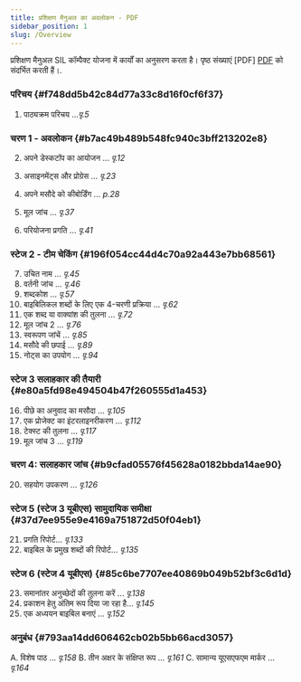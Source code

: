 ```yaml
---
title: प्रशिक्षण मैनुअल का अवलोकन - PDF
sidebar_position: 1
slug: /Overview
---
```




प्रशिक्षण मैनुअल SIL कॉम्पैक्ट योजना में कार्यों का अनुसरण करता है। पृष्ठ संख्याएं [PDF] [PDF](https://manual.paratext.org/img/Ptx-man-hi-9.3.pdf) को संदर्भित करती हैं।.


### परिचय {#f748dd5b42c84d77a33c8d16f0cf6f37}


1. पाठ्यक्रम परिचय ..._पृ.5_


### चरण 1 - अवलोकन {#b7ac49b489b548fc940c3bff213202e8}


2. अपने डेस्कटॉप का आयोजन ... _पृ.12_


3. असाइनमेंट्स और प्रोग्रेस ... _पृ.23_
4. अपने मसौदे को कीबोर्डिंग ... _p.28_
5. मूल जांच ... _पृ.37_
6. परियोजना प्रगति ... _पृ.41_


### स्टेज 2 - टीम चेकिंग {#196f054cc44d4c70a92a443e7bb68561}


7. उचित नाम ... _पृ.45_
8. वर्तनी जांच ... _पृ.46_
9. शब्दकोश ... _पृ.57_
10. बाइबिलिकल शब्दों के लिए एक 4-चरणी प्रक्रिया ... _पृ.62_
11. एक शब्द या वाक्यांश की तुलना ... _पृ.72_
12. मूल जांच 2 ... _पृ.76_
13. स्वरूपण जांचें ... _पृ.85_
14. मसौदे की छपाई ... _पृ.89_
15. नोट्स का उपयोग ... _पृ.94_


### स्टेज 3 सलाहकार की तैयारी {#e80a5fd98e494504b47f260555d1a453}


16. पीछे का अनुवाद का मसौदा ... _पृ.105_
17. एक प्रोजेक्ट का इंटरलाइनरीकरण ... _पृ.112_
18. टेक्स्ट की तुलना ... _पृ.117_
19. मूल जांच 3 ... _पृ.119_


### चरण 4: सलाहकार जांच {#b9cfad05576f45628a0182bbda14ae90}


20. सहयोग उपकरण ... _पृ.126_


### स्टेज 5 (स्टेज 3 यूबीएस) सामुदायिक समीक्षा {#37d7ee955e9e4169a751872d50f04eb1}


21. प्रगति रिपोर्ट... _पृ.133_
22. बाइबिल के प्रमुख शब्दों की रिपोर्ट... _पृ.135_


### स्टेज 6 (स्टेज 4 यूबीएस) {#85c6be7707ee40869b049b52bf3c6d1d}


23. समानांतर अनुच्छेदों की तुलना करें ... _पृ.138_
24. प्रकाशन हेतु अंतिम रूप दिया जा रहा है... _पृ.145_
25. एक अध्ययन बाइबिल बनाएं ... _पृ.152_


### अनुबंध {#793aa14dd606462cb02b5bb66acd3057}


A. विशेष पाठ ... _पृ.158_ B. तीन अक्षर के संक्षिप्त रूप ... _पृ.161_ C. सामान्य यूएसएफएम मार्कर ... _पृ.164_

